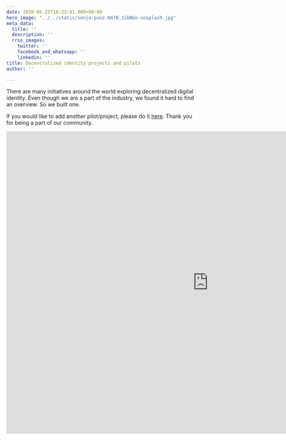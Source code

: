 ```yaml
---
date: 2020-05-25T16:33:41.000+00:00
hero_image: "../../static/sonja-punz-N47B_zibNGo-unsplash.jpg"
meta_data:
  title: ''
  description: ''
  rrss_images:
    twitter: ''
    facebook_and_whatsapp: ''
    linkedin: ''
title: Decentralized identity projects and pilots
author: ''

---
```

There are many initiatives around the world exploring decentralized digital identity. Even though we are a part of the industry, we found it hard to find an overview. So we built one.

If you would like to add another pilot/project, please do it [here](https://preview.gataca.io/insights/submit-a-decentralized-identity-pilot-or-project "here"). Thank you for being a part of our community.

<div>

<iframe width="1056" height="792" src="https://datastudio.google.com/embed/reporting/1_rmz0-tjHXEK_JmLi8W4iDK7Ea9cVYXV/page/Gb2JB" frameborder="0" style="border:0" allowfulls_reen></ifra_me>

</div>